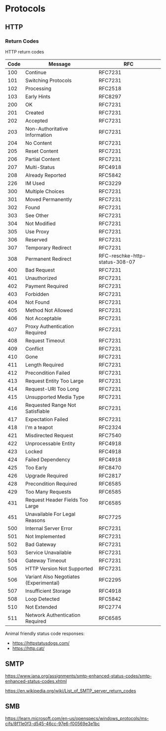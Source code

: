 # Protocols

## HTTP

### Return Codes

HTTP return codes

| Code | Message                                | RFC                            |
| ---- | -------------------------------------- | ------------------------------ |
| 100  | Continue                               | RFC7231                        |
| 101  | Switching Protocols                    | RFC7231                        |
| 102  | Processing                             | RFC2518                        |
| 103  | Early Hints                            | RFC8297                        |
| 200  | OK                                     | RFC7231                        |
| 201  | Created                                | RFC7231                        |
| 202  | Accepted                               | RFC7231                        |
| 203  | Non-Authoritative Information          | RFC7231                        |
| 204  | No Content                             | RFC7231                        |
| 205  | Reset Content                          | RFC7231                        |
| 206  | Partial Content                        | RFC7231                        |
| 207  | Multi-Status                           | RFC4918                        |
| 208  | Already Reported                       | RFC5842                        |
| 226  | IM Used                                | RFC3229                        |
| 300  | Multiple Choices                       | RFC7231                        |
| 301  | Moved Permanently                      | RFC7231                        |
| 302  | Found                                  | RFC7231                        |
| 303  | See Other                              | RFC7231                        |
| 304  | Not Modified                           | RFC7231                        |
| 305  | Use Proxy                              | RFC7231                        |
| 306  | Reserved                               | RFC7231                        |
| 307  | Temporary Redirect                     | RFC7231                        |
| 308  | Permanent Redirect                     | RFC-reschke-http-status-308-07 |
| 400  | Bad Request                            | RFC7231                        |
| 401  | Unauthorized                           | RFC7231                        |
| 402  | Payment Required                       | RFC7231                        |
| 403  | Forbidden                              | RFC7231                        |
| 404  | Not Found                              | RFC7231                        |
| 405  | Method Not Allowed                     | RFC7231                        |
| 406  | Not Acceptable                         | RFC7231                        |
| 407  | Proxy Authentication Required          | RFC7231                        |
| 408  | Request Timeout                        | RFC7231                        |
| 409  | Conflict                               | RFC7231                        |
| 410  | Gone                                   | RFC7231                        |
| 411  | Length Required                        | RFC7231                        |
| 412  | Precondition Failed                    | RFC7231                        |
| 413  | Request Entity Too Large               | RFC7231                        |
| 414  | Request-URI Too Long                   | RFC7231                        |
| 415  | Unsupported Media Type                 | RFC7231                        |
| 416  | Requested Range Not Satisfiable        | RFC7231                        |
| 417  | Expectation Failed                     | RFC7231                        |
| 418  | I'm a teapot                           | RFC2324                        |
| 421  | Misdirected Request                    | RFC7540                        |
| 422  | Unprocessable Entity                   | RFC4918                        |
| 423  | Locked                                 | RFC4918                        |
| 424  | Failed Dependency                      | RFC4918                        |
| 425  | Too Early                              | RFC8470                        |
| 426  | Upgrade Required                       | RFC2817                        |
| 428  | Precondition Required                  | RFC6585                        |
| 429  | Too Many Requests                      | RFC6585                        |
| 431  | Request Header Fields Too Large        | RFC6585                        |
| 451  | Unavailable For Legal Reasons          | RFC7725                        |
| 500  | Internal Server Error                  | RFC7231                        |
| 501  | Not Implemented                        | RFC7231                        |
| 502  | Bad Gateway                            | RFC7231                        |
| 503  | Service Unavailable                    | RFC7231                        |
| 504  | Gateway Timeout                        | RFC7231                        |
| 505  | HTTP Version Not Supported             | RFC7231                        |
| 506  | Variant Also Negotiates (Experimental) | RFC2295                        |
| 507  | Insufficient Storage                   | RFC4918                        |
| 508  | Loop Detected                          | RFC5842                        |
| 510  | Not Extended                           | RFC2774                        |
| 511  | Network Authentication Required        | RFC6585                        |

Animal friendly status code responses:

- <https://httpstatusdogs.com/>
- <https://http.cat/>

## SMTP

<https://www.iana.org/assignments/smtp-enhanced-status-codes/smtp-enhanced-status-codes.xhtml>

<https://en.wikipedia.org/wiki/List_of_SMTP_server_return_codes>

## SMB

<https://learn.microsoft.com/en-us/openspecs/windows_protocols/ms-cifs/8f11e0f3-d545-46cc-97e6-f00569e3e1bc>
